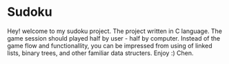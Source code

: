 # Sudoku
Hey! welcome to my sudoku project.
The project written in C language.
The game session should played half by user - half by computer.
Instead of the game flow and functionallity, you can be impressed from using of linked lists, binary trees, and other familiar data structers.
Enjoy :)
Chen.
